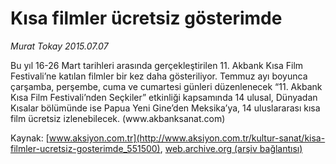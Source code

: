 # Kısa filmler ücretsiz gösterimde

*Murat Tokay 2015.07.07*

<div class="pNewsDetailMainContent" itemprop="articleBody">
 <p>
  Bu yıl 16-26 Mart tarihleri arasında gerçekleştirilen 11. Akbank Kısa Film Festivali’ne katılan filmler bir kez daha gösteriliyor. Temmuz ayı boyunca çarşamba, perşembe, cuma ve cumartesi günleri düzenlenecek “11. Akbank Kısa Film Festivali’nden Seçkiler” etkinliği kapsamında 14 ulusal, Dünyadan Kısalar bölümünde ise Papua Yeni Gine’den Meksika’ya, 14 uluslararası kısa film ücretsiz izlenebilecek. (www.akbanksanat.com)
 </p>
</div>


Kaynak: [www.aksiyon.com.tr](http://www.aksiyon.com.tr/kultur-sanat/kisa-filmler-ucretsiz-gosterimde_551500), [web.archive.org (arşiv bağlantısı)](http://web.archive.org/web/20150728234421/http://www.aksiyon.com.tr/kultur-sanat/kisa-filmler-ucretsiz-gosterimde_551500)
